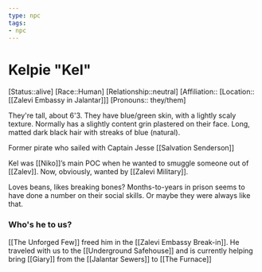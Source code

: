 ```yaml
---
type: npc
tags: 
- npc
---
```


# Kelpie "Kel"
[Status::alive]
[Race::Human]
[Relationship::neutral]
[Affiliation:: 
[Location:: [[Zalevi Embassy in Jalantar]]]
[Pronouns:: they/them]

They're tall, about 6'3. They have blue/green skin, with a lightly scaly texture. Normally has a slightly content grin plastered on their face. Long, matted dark black hair with streaks of blue (natural).

Former pirate who sailed with Captain Jesse [[Salvation Senderson]]

Kel was [[Niko]]’s main POC when he wanted to smuggle someone out of [[Zalev]]. Now, obviously, wanted by [[Zalevi Military]]. 

Loves beans, likes breaking bones? Months-to-years in prison seems to have done a number on their social skills. Or maybe they were always like that.

### Who's he to us? 
[[The Unforged Few]] freed him in the [[Zalevi Embassy Break-in]]. He traveled with us to the [[Underground Safehouse]] and is currently helping bring [[Giary]] from the [[Jalantar Sewers]] to [[The Furnace]] 

